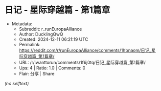 # 日记 - 星际穿越篇 - 第1篇章

- Metadata:
  - Subreddit: r_runEuropaAlliance
  - Author: DucklingQwQ
  - Created: 2024-12-11 06:21:19 UTC
  - Permalink: https://reddit.com/r/runEuropaAlliance/comments/1hbnaom/日记_星际穿越篇_第1篇章/
  - URL: /r/iwanttorun/comments/1f6j0tq/日记_星际穿越篇_第1篇章/
  - Ups: 4 | Ratio: 1.0 | Comments: 0
  - Flair: 分享 | Share

_(no selftext)_
